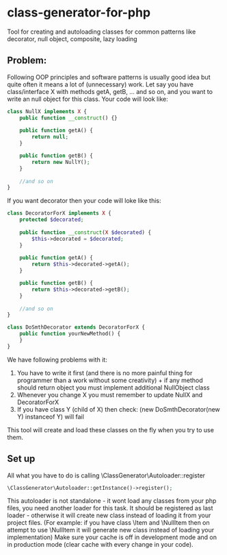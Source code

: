 class-generator-for-php
=======================

Tool for creating and autoloading classes for common patterns like decorator, null object, composite, lazy loading

Problem:
--------

Following OOP principles and software patterns is usually good idea but quite often it means a lot of (unnecessary) work.
Let say you have class/interface X with methods getA, getB, ... and so on, and you want to write an null object for this class. Your code will look like:

```php
class NullX implements X {
    public function __construct() {}
    
    public function getA() {
        return null;
    }

    public function getB() {
        return new NullY();
    }
    
    //and so on
}
```

If you want decorator then your code will loke like this:

```php
class DecoratorForX implements X {
    protected $decorated;
    
    public function __construct(X $decorated) {
        $this->decorated = $decorated;
    }
    
    public function getA() {
        return $this->decorated->getA();
    }

    public function getB() {
        return $this->decorated->getB();
    }
    
    //and so on
}

class DoSmthDecorator extends DecoratorForX {
    public function yourNewMethod() {
    }
}
```

We have following problems with it:

  1. You have to write it first (and there is no more painful thing for programmer than a work without some creativity) + if any method should return object you must implement additional NullObject class
  2. Whenever you change X you must remember to update NullX and DecoratorForX
  3. If you have class Y (child of X) then check: (new DoSmthDecorator(new Y) instanceof Y) will fail
  
This tool will create and load these classes on the fly when you try to use them.

Set up
------

All what you have to do is calling \ClassGenerator\Autoloader::register

```php
\ClassGenerator\Autoloader::getInstance()->register();
```

This autoloader is not standalone - it wont load any classes from your php files, you need another loader for this task.
It should be registered as last loader - otherwise it will create new class instead of loading it from your project files. (For example: if you have class \Item and \NullItem then on attempt to use \NullItem it will generate new class instead of loading your implementation)
Make sure your cache is off in development mode and on in production mode (clear cache with every change in your code).

